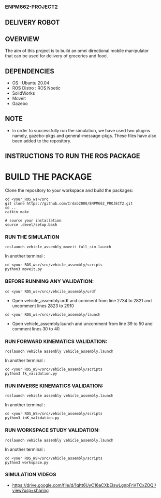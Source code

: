 ### ENPM662-PROJECT2

## DELIVERY ROBOT

## OVERVIEW
The aim of this project is to build an omni directional mobile manipulator that can be used for delivery of groceries and food.

## DEPENDENCIES
- OS : Ubuntu 20.04
- ROS Distro : ROS Noetic
- SolidWorks
- Moveit
- Gazebo

## NOTE
- In order to successfully run the simulation, we have used two plugins namely, gazebo-pkgs and general-message-pkgs. These files have also been added to the repository.

## INSTRUCTIONS TO RUN THE ROS PACKAGE 

# BUILD THE PACKAGE

Clone the repository to your workspace and build the packages:
```
cd <your_ROS_ws>/src
git clone https://github.com/Irdab2000/ENPM662_PROJECT2.git
cd .. 
catkin_make

# source your installation
source .devel/setup.bash
```
### RUN THE SIMULATION
```
roslaunch vehicle_assembly_moveit full_sim.launch
```
In another terminal :
```
cd <your ROS_ws>/src/vehicle_assembly/scripts
python3 moveit.py
```

### BEFORE RUNNING ANY VALIDATION:
```
cd <your ROS_ws>/src/vehcile_assembly/urdf
```
- Open vehicle_assembly.urdf and comment from line  2734 to 2821 and uncomment lines 2823 to 2910

```
cd <your ROS_ws>/src/vehicle_assembly/launch
```

- Open vehicle_assembly.launch and uncomment from line 39 to 50 and comment lines 30 to 40

### RUN FORWARD KINEMATICS VALIDATION:
```
roslaunch vehicle assembly vehicle_assembly.launch
```
In another terminal :
```
cd <your ROS_WS>/src/vehicle_assembly/scripts
python3 fk_validation.py
```

### RUN INVERSE KINEMATICS VALIDATION:
```
roslaunch vehicle assembly vehicle_assembly.launch
```
In another terminal :
```
cd <your ROS_WS>/src/vehicle_assembly/scripts
python3 inK_validation.py
```
### RUN WORKSPACE STUDY VALIDATION:
```
roslaunch vehicle assembly vehicle_assembly.launch
```
In another terminal :
```
cd <your ROS_WS>/src/vehicle_assembly/scripts
python3 workspace.py
```
### SIMULATION VIDEOS 
- https://drive.google.com/file/d/1qItt6UyC16aCXbElswLgnpFnVTCxZOQI/view?usp=sharing

